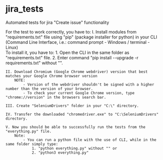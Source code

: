 # jira_tests
Automated tests for jira "Create issue" functionality

For the test to work correctly, you have to:
	I. Install modules from "requirements.txt" file using "pip" (package installer for python)
	   in your CLI (Command Line Interface, i.e.: command prompt - Windows / terminal - Linux)		
	   To install it, you have to:
			1. Open the CLI in the same folder as "requirements.txt" file.
			2. Enter command "pip install --upgrade -r requirements.txt" without "".
	
	II. Download Chromium (Google Chrome webdriver) version that best matches your Google Chrome browser version
		NOTE:
			- Version of the webdriver shouldn't be signed with a higher number than the version of your browser.
			- To check your current Google Chrome version, type "chrome://version" in the browsers search bar.
	
	III. Create "SeleniumDrivers" folder in your "C:\" directory.

	IV. Transfer the downloaded "chromedriver.exe" to "C:\SeleniumDrivers" directory.

	V. Now you should be able to successfully run the tests from the "everything.py" file.
		Note:
			- You can run a python file with the use of CLI, while in the same folder simply type:
				1. "python everything.py" without "" or
				2. "python3 everything.py"
